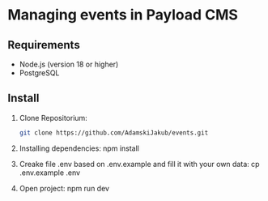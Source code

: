# Managing events in Payload CMS

## Requirements
- Node.js (version 18 or higher)
- PostgreSQL

## Install
1. Clone Repositorium:
   ```bash
   git clone https://github.com/AdamskiJakub/events.git
   
2. Installing dependencies:
   npm install
   
3. Creake file .env based on .env.example and fill it with your own data:
   cp .env.example .env
   
4. Open project:
   npm run dev

